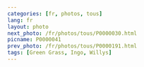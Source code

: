 ```yaml
---
categories: [fr, photos, tous]
lang: fr
layout: photo
next_photo: /fr/photos/tous/P0000030.html
picname: P0000041
prev_photo: /fr/photos/tous/P0000191.html
tags: [Green Grass, Ingo, Willys]
---
```

